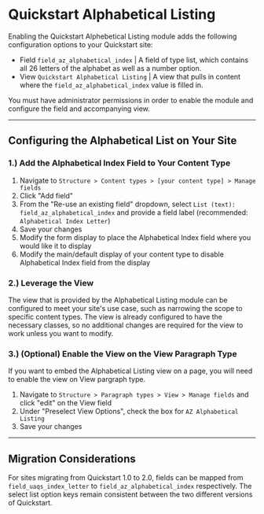 # Quickstart Alphabetical Listing

Enabling the Quickstart Alphebetical Listing module adds the following configuration options to your Quickstart site:

- Field `field_az_alphabetical_index` | A field of type list, which contains all 26 letters of the alphabet as well as a number option.
- View `Quickstart Alphabetical Listing` | A view that pulls in content where the `field_az_alphabetical_index` value is filled in.

You must have administrator permissions in order to enable the module and configure the field and accompanying view.

________________________

## Configuring the Alphabetical List on Your Site

### 1.) Add the Alphabetical Index Field to Your Content Type

1. Navigate to `Structure > Content types > [your content type] > Manage fields`
2. Click "Add field"
3. From the "Re-use an existing field" dropdown, select `List (text): field_az_alphabetical_index` and provide a field label (recommended: `Alphabetical Index Letter`)
4. Save your changes
5. Modify the form display to place the Alphabetical Index field where you would like it to display
6. Modify the main/default display of your content type to disable Alphabetical Index field from the display

### 2.) Leverage the View

The view that is provided by the Alphabetical Listing module can be configured to meet your site's use case, such as narrowing the scope to specific content types. The view is already configured to have the necessary classes, so no additional changes are required for the view to work unless you want to modify.

### 3.) (Optional) Enable the View on the View Paragraph Type

If you want to embed the Alphabetical Listing view on a page, you will need to enable the view on View pargraph type.

1. Navigate to `Structure > Paragraph types > View > Manage fields` and click "edit" on the View field
2. Under "Preselect View Options", check the box for `AZ Alphabetical Listing`
3. Save your changes

________________________

## Migration Considerations

For sites migrating from Quickstart 1.0 to 2.0, fields can be mapped from `field_uaqs_index_letter` to `field_az_alphabetical_index` respectively. The select list option keys remain consistent between the two different versions of Quickstart.
